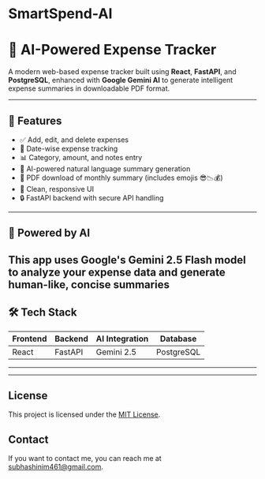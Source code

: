 # SmartSpend-AI
# 💸 AI-Powered Expense Tracker

A modern web-based expense tracker built using **React**, **FastAPI**, and **PostgreSQL**, enhanced with **Google Gemini AI** to generate intelligent expense summaries in downloadable PDF format.

---

## 🚀 Features

- ✅ Add, edit, and delete expenses
- 📅 Date-wise expense tracking
- 📊 Category, amount, and notes entry
- 🤖 AI-powered natural language summary generation
- 📄 PDF download of monthly summary (includes emojis 😎📉💰)
- 🧾 Clean, responsive UI 
- 🔒 FastAPI backend with secure API handling

---

## 🧠 Powered by AI

This app uses **Google's Gemini 2.5 Flash model** to analyze your expense data and generate human-like, concise summaries
---

## 🛠️ Tech Stack

| Frontend | Backend | AI Integration | Database |
|----------|---------|----------------|----------|
| React    | FastAPI | Gemini 2.5     | PostgreSQL |

---

---

## License

This project is licensed under the [MIT License](LICENSE).

## Contact

If you want to contact me, you can reach me at [subhashinim461@gmail.com](mailto:subhashinim461@gmail.com).




